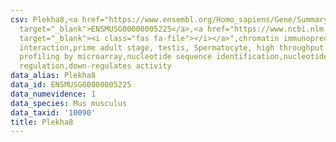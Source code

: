 ```yaml
---
csv: Plekha8,<a href="https://www.ensembl.org/Homo_sapiens/Gene/Summary?db=core;g=ENSMUSG00000005225"
  target="_blank">ENSMUSG00000005225</a>,<a href="https://www.ncbi.nlm.nih.gov/pubmed/23834426"
  target="_blank"><i class="fas fa-file"></i></a>",chromatin immunoprecipitation assay,direct
  interaction,prime adult stage, testis, Spermatocyte, high throughput transcription
  profiling by microarray,nucleotide sequence identification,nucleotide sequence identification,transcriptional
  regulation,down-regulates activity
data_alias: Plekha8
data_id: ENSMUSG00000005225
data_numevidence: 1
data_species: Mus musculus
data_taxid: '10090'
title: Plekha8
---
```

